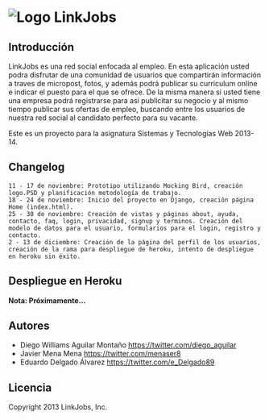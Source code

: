 # ![Logo LinkJobs](http://img853.imageshack.us/img853/2854/3088.png)


## Introducción

LinkJobs es una red social enfocada al empleo.
En esta aplicación usted podra disfrutar de una comunidad de usuarios que compartirán información a traves de micropost, fotos, y además podrá publicar su curriculum online e indicar el puesto para el que se ofrece. De la misma manera si usted tiene una empresa podrá registrarse para así publicitar su negocio y al mismo tiempo publicar sus ofertas de empleo, buscando entre los usuarios de nuestra red social al candidato perfecto para su vacante.

Este es un proyecto para la asignatura Sistemas y Tecnologías Web 2013-14.


## Changelog

	11 - 17 de noviembre: Prototipo utilizando Mocking Bird, creación logo.PSD y planificación metodología de trabajo.  
	18 - 24 de noviembre: Inicio del proyecto en Django, creación página Home (index.html).  
	25 - 30 de noviembre: Creación de vistas y páginas about, ayuda, contacto, faq, login, privacidad, signup y terminos. Creación del modelo de datos para el usuario, formularios para el login, registro y contacto.
	2 - 13 de diciembre: Creación de la página del perfil de los usuarios, creación de la rama para despliegue de heroku, intento de despliegue en heroku sin éxito.




## Despliegue en Heroku

**Nota: Próximamente...**

## Autores

* Diego Williams Aguilar Montaño <https://twitter.com/diego_aguilar>
* Javier Mena Mena <https://twitter.com/menaser8>
* Eduardo Delgado Álvarez <https://twitter.com/e_Delgado89>

## Licencia

Copyright 2013 LinkJobs, Inc.  